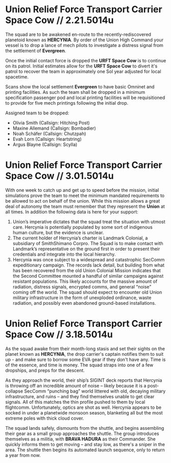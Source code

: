 # Union Relief Force Transport Carrier **Space Cow** // 2.21.5014u
The squad are to be awakened en-route to the recently-rediscovered planetoid known as **HERCYNIA**. By order of the Union High Command your vessel is to drop a lance of mech pilots to investigate a distress signal from the settlement of **Evergreen**.

Once the initial contact force is dropped the **URFT Space Cow** is to continue on its patrol. Initial estimates allow for the **URFT Space Cow** to divert it's patrol to recover the team in approximately one Sol year adjusted for local spacetime.

Scans show the local settlement **Evergreen** to have basic Omninet and printing facilities. As such the team shall be dropped in a minimum specification passenger pod and local printing facilities will be requisitioned to provide for five mech printings following the initial drop.

Assigned team to be dropped:

- Olivia Smith (Callsign: Hitching Post)
- Maxine Allemand (Callsign: Bombadier)
- Noah Schäfer (Callsign: Chutzpah)
- Evah Lorn (Callsign: Heartstring)
- Argus Blayne (Callsign: Scylla)

# Union Relief Force Transport Carrier **Space Cow** // 3.01.5014u

With one week to catch up and get up to speed before the mission, initial simulations prove the team to meet the minimum mandated requirements to be allowed to act on behalf of the union. While this mission allows a great deal of autonomy the team must remember that they represent the **Union** at all times. In addition the following data is here for your support:

1. Union’s imperative dictates that the squad treat the situation with utmost care. Hercynia is potentially populated by some sort of indigenous human culture, but the evidence is unclear.
2. The current holder of Hercynia’s charter is Landmark Colonial, a subsidiary of SmithShimano Corpro. The Squad is to make contact with Landmark’s representative on the ground first in order to present their credentials and integrate into the local hierarchy.
3. Hercynia was once subject to a widespread and catastrophic SecComm expeditionary campaign. The records lack detail, but building from what has been recovered from the old Union Colonial Mission indicates that the Second Committee mounted a handful of similar campaigns against resistant populations. This likely accounts for the massive amount of radiation, distress signals, encrypted comms, and general “noise” coming off the world. The squad should expect to encounter old Union military infrastructure in the form of unexploded ordinance, waste radiation, and possibly even abandoned ground-based installations.

# Union Relief Force Transport Carrier **Space Cow** // 3.18.5014u

As the squad awake from their month-long stasis and set their sights on the planet known as **HERCYNIA**, the drop carrier's captain notifies them to suit up - and make sure to borrow some EVA gear if they don't have any. Time is of the essence, and time is money. The squad straps into one of a few dropships, and preps for the descent.

As they approach the world, their ship’s SIGINT deck reports that Hercynia is throwing off an incredible amount of noise – likely because it is a post-collapse SecComm “punching bag” world littered with old, decaying military infrastructure, and ruins – and they find themselves unable to get clear signals. All of this matches the thin profile pushed to them by local flightcomm. Unfortunately, optics are shot as well. Hercynia appears to be socked in under a planetwide monsoon season, blanketing all but the most extreme poles with thick cloud cover.

The squad lands safely, dismounts from the shuttle, and begins assembling their gear as a small group approaches the shuttle. The group introduces themselves as a militia, with **BRAVA HADURA** as their Commander. She quickly informs them to get moving – and stay low, as there's a sniper in the area. The shuttle then begins its automated launch sequence, only to return a year from now.